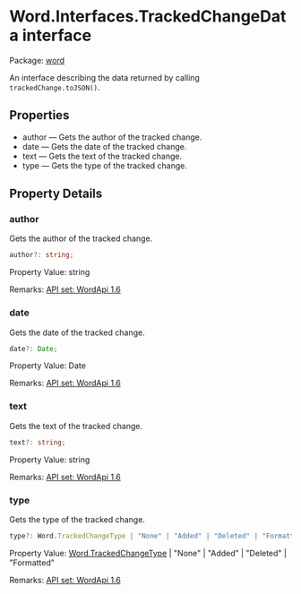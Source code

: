 # Word.Interfaces.TrackedChangeData interface

Package: [word](/en-us/javascript/api/word)

An interface describing the data returned by calling `trackedChange.toJSON()`.

## Properties

- author — Gets the author of the tracked change.
- date — Gets the date of the tracked change.
- text — Gets the text of the tracked change.
- type — Gets the type of the tracked change.

## Property Details

### author

Gets the author of the tracked change.

```typescript
author?: string;
```

Property Value: string

Remarks: [API set: WordApi 1.6](/en-us/javascript/api/requirement-sets/word/word-api-requirement-sets)

### date

Gets the date of the tracked change.

```typescript
date?: Date;
```

Property Value: Date

Remarks: [API set: WordApi 1.6](/en-us/javascript/api/requirement-sets/word/word-api-requirement-sets)

### text

Gets the text of the tracked change.

```typescript
text?: string;
```

Property Value: string

Remarks: [API set: WordApi 1.6](/en-us/javascript/api/requirement-sets/word/word-api-requirement-sets)

### type

Gets the type of the tracked change.

```typescript
type?: Word.TrackedChangeType | "None" | "Added" | "Deleted" | "Formatted";
```

Property Value: [Word.TrackedChangeType](/en-us/javascript/api/word/word.trackedchangetype) | "None" | "Added" | "Deleted" | "Formatted"

Remarks: [API set: WordApi 1.6](/en-us/javascript/api/requirement-sets/word/word-api-requirement-sets)
